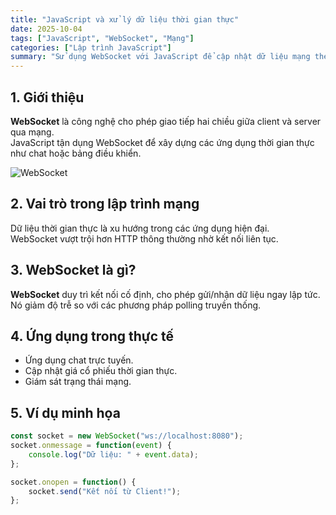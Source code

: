 ```yaml
---
title: "JavaScript và xử lý dữ liệu thời gian thực"
date: 2025-10-04
tags: ["JavaScript", "WebSocket", "Mạng"]
categories: ["Lập trình JavaScript"]
summary: "Sử dụng WebSocket với JavaScript để cập nhật dữ liệu mạng theo thời gian thực."
---
```


## 1. Giới thiệu

**WebSocket** là công nghệ cho phép giao tiếp hai chiều giữa client và server qua mạng.  
JavaScript tận dụng WebSocket để xây dựng các ứng dụng thời gian thực như chat hoặc bảng điều khiển.

![WebSocket](https://nhittt29.github.io/MyTechTales/images/websocket.jpg "Mô phỏng chat thời gian thực")

## 2. Vai trò trong lập trình mạng

Dữ liệu thời gian thực là xu hướng trong các ứng dụng hiện đại.  
WebSocket vượt trội hơn HTTP thông thường nhờ kết nối liên tục.

## 3. WebSocket là gì?

**WebSocket** duy trì kết nối cố định, cho phép gửi/nhận dữ liệu ngay lập tức.  
Nó giảm độ trễ so với các phương pháp polling truyền thống.

## 4. Ứng dụng trong thực tế

- Ứng dụng chat trực tuyến.  
- Cập nhật giá cổ phiếu thời gian thực.  
- Giám sát trạng thái mạng.

## 5. Ví dụ minh họa

```javascript
const socket = new WebSocket("ws://localhost:8080");
socket.onmessage = function(event) {
    console.log("Dữ liệu: " + event.data);
};

socket.onopen = function() {
    socket.send("Kết nối từ Client!");
};